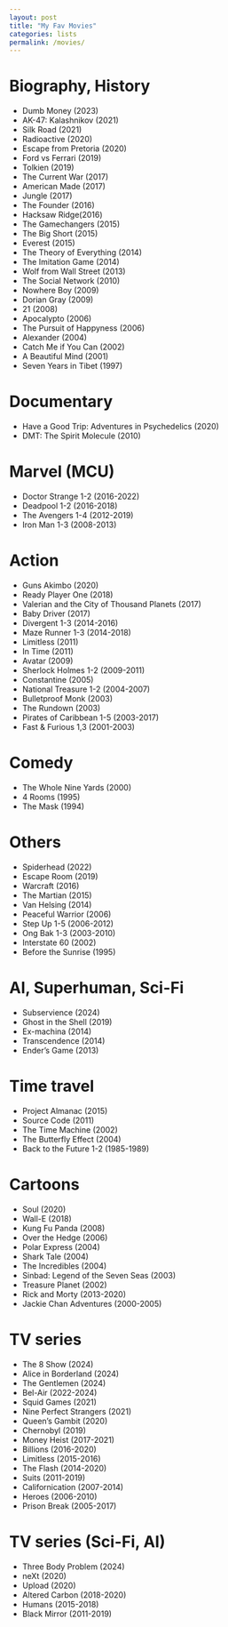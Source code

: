 ```yaml
--- 
layout: post
title: "My Fav Movies"
categories: lists
permalink: /movies/
--- 
```


# Biography, History

- Dumb Money (2023)
- AK-47: Kalashnikov (2021)
- Silk Road (2021)
- Radioactive (2020)
- Escape from Pretoria (2020)
- Ford vs Ferrari (2019)
- Tolkien (2019)
- The Current War (2017)
- American Made (2017)
- Jungle (2017)
- The Founder (2016)
- Hacksaw Ridge(2016)
- The Gamechangers (2015)
- The Big Short (2015)
- Everest (2015)
- The Theory of Everything (2014)
- The Imitation Game (2014)
- Wolf from Wall Street (2013)
- The Social Network (2010)
- Nowhere Boy (2009)
- Dorian Gray (2009)
- 21 (2008)
- Apocalypto (2006)
- The Pursuit of Happyness (2006)
- Alexander (2004)
- Catch Me if You Can (2002)
- A Beautiful Mind (2001)
- Seven Years in Tibet (1997)

# Documentary

- Have a Good Trip: Adventures in Psychedelics (2020)
- DMT: The Spirit Molecule (2010)

# Marvel (MCU)

- Doctor Strange 1-2 (2016-2022)
- Deadpool 1-2 (2016-2018)
- The Avengers 1-4 (2012-2019)
- Iron Man 1-3 (2008-2013)

# Action

- Guns Akimbo (2020)
- Ready Player One (2018)
- Valerian and the City of Thousand Planets (2017)
- Baby Driver (2017)
- Divergent 1-3 (2014-2016)
- Maze Runner 1-3 (2014-2018)
- Limitless (2011)
- In Time (2011)
- Avatar (2009)
- Sherlock Holmes 1-2 (2009-2011)
- Constantine (2005)
- National Treasure 1-2 (2004-2007)
- Bulletproof Monk (2003)
- The Rundown (2003)
- Pirates of Caribbean 1-5 (2003-2017)
- Fast & Furious 1,3 (2001-2003)

# Comedy

- The Whole Nine Yards (2000)
- 4 Rooms (1995)
- The Mask (1994)

# Others

- Spiderhead (2022)
- Escape Room (2019)
- Warcraft (2016)
- The Martian (2015)
- Van Helsing (2014)
- Peaceful Warrior (2006)
- Step Up 1-5 (2006-2012)
- Ong Bak 1-3 (2003-2010)
- Interstate 60 (2002)
- Before the Sunrise (1995)

# AI, Superhuman, Sci-Fi

- Subservience (2024)
- Ghost in the Shell (2019)
- Ex-machina (2014)
- Transcendence (2014)
- Ender’s Game (2013)

# Time travel

- Project Almanac (2015)
- Source Code (2011)
- The Time Machine (2002)
- The Butterfly Effect (2004)
- Back to the Future 1-2 (1985-1989)

# Cartoons

- Soul (2020)
- Wall-E (2018)
- Kung Fu Panda (2008)
- Over the Hedge (2006)
- Polar Express (2004)
- Shark Tale (2004)
- The Incredibles (2004)
- Sinbad: Legend of the Seven Seas (2003)
- Treasure Planet (2002)
- Rick and Morty (2013-2020)
- Jackie Chan Adventures (2000-2005)

# TV series

- The 8 Show (2024)
- Alice in Borderland (2024)
- The Gentlemen (2024)
- Bel-Air (2022-2024)
- Squid Games (2021)
- Nine Perfect Strangers (2021)
- Queen’s Gambit (2020)
- Chernobyl (2019)
- Money Heist (2017-2021)
- Billions (2016-2020)
- Limitless (2015-2016)
- The Flash (2014-2020)
- Suits (2011-2019)
- Californication (2007-2014)
- Heroes (2006-2010)
- Prison Break (2005-2017)

# TV series (Sci-Fi, AI)

- Three Body Problem (2024)
- neXt (2020)
- Upload (2020)
- Altered Carbon (2018-2020)
- Humans (2015-2018)
- Black Mirror (2011-2019)